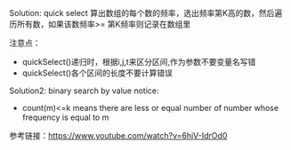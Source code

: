 
Solution: quick select
算出数组的每个数的频率，选出频率第K高的数，然后遍历所有数，如果该数频率>= 第K频率则记录在数组里

注意点：
- quickSelect()递归时，根据i,j,t来区分区间,作为参数不要变量名写错
- quickSelect()各个区间的长度不要计算错误


Solution2: binary search by value
notice:
- count(m)<=k means there are less or equal number of number whose frequency is equal to m

参考链接：https://www.youtube.com/watch?v=6hjV-IdrOd0
